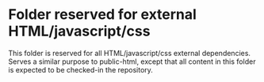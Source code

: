 # Folder reserved for external HTML/javascript/css

This folder is reserved for all HTML/javascript/css 
external dependencies. Serves a similar purpose to public-html, 
except that all content in this folder is expected to be checked-in 
the repository.


